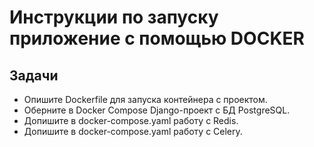 # Инструкции по запуску приложение с помощью DOCKER 

## Задачи
- Опишите Dockerfile для запуска контейнера с проектом.
- Оберните в Docker Compose Django-проект с БД PostgreSQL.
- Допишите в docker-compose.yaml работу с Redis.
- Допишите в docker-compose.yaml работу с Celery.


